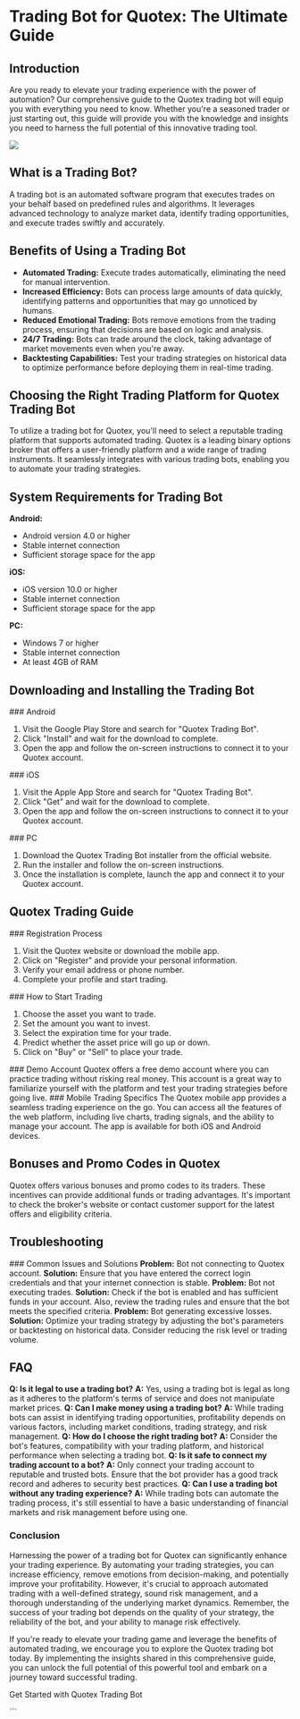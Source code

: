 # Trading Bot for Quotex: The Ultimate Guide

## Introduction

Are you ready to elevate your trading experience with the power of
automation? Our comprehensive guide to the Quotex trading bot will equip
you with everything you need to know. Whether you\'re a seasoned trader
or just starting out, this guide will provide you with the knowledge and
insights you need to harness the full potential of this innovative
trading tool.

[![](https://static.quotex.io/files/4_en/300_250.jpg)](https://traff.sbs/brokerqxlid)

## What is a Trading Bot?

A trading bot is an automated software program that executes trades on
your behalf based on predefined rules and algorithms. It leverages
advanced technology to analyze market data, identify trading
opportunities, and execute trades swiftly and accurately.

## Benefits of Using a Trading Bot

-   **Automated Trading:** Execute trades automatically, eliminating the
    need for manual intervention.
-   **Increased Efficiency:** Bots can process large amounts of data
    quickly, identifying patterns and opportunities that may go
    unnoticed by humans.
-   **Reduced Emotional Trading:** Bots remove emotions from the trading
    process, ensuring that decisions are based on logic and analysis.
-   **24/7 Trading:** Bots can trade around the clock, taking advantage
    of market movements even when you\'re away.
-   **Backtesting Capabilities:** Test your trading strategies on
    historical data to optimize performance before deploying them in
    real-time trading.

## Choosing the Right Trading Platform for Quotex Trading Bot

To utilize a trading bot for Quotex, you\'ll need to select a reputable
trading platform that supports automated trading. Quotex is a leading
binary options broker that offers a user-friendly platform and a wide
range of trading instruments. It seamlessly integrates with various
trading bots, enabling you to automate your trading strategies.

## System Requirements for Trading Bot

**Android:**

-   Android version 4.0 or higher
-   Stable internet connection
-   Sufficient storage space for the app

**iOS:**

-   iOS version 10.0 or higher
-   Stable internet connection
-   Sufficient storage space for the app

**PC:**

-   Windows 7 or higher
-   Stable internet connection
-   At least 4GB of RAM

## Downloading and Installing the Trading Bot

\### Android

1.  Visit the Google Play Store and search for "Quotex Trading
    Bot".
2.  Click "Install" and wait for the download to complete.
3.  Open the app and follow the on-screen instructions to connect it to
    your Quotex account.

\### iOS

1.  Visit the Apple App Store and search for "Quotex Trading Bot".
2.  Click "Get" and wait for the download to complete.
3.  Open the app and follow the on-screen instructions to connect it to
    your Quotex account.

\### PC

1.  Download the Quotex Trading Bot installer from the official website.
2.  Run the installer and follow the on-screen instructions.
3.  Once the installation is complete, launch the app and connect it to
    your Quotex account.

## Quotex Trading Guide

\### Registration Process

1.  Visit the Quotex website or download the mobile app.
2.  Click on "Register" and provide your personal information.
3.  Verify your email address or phone number.
4.  Complete your profile and start trading.

\### How to Start Trading

1.  Choose the asset you want to trade.
2.  Set the amount you want to invest.
3.  Select the expiration time for your trade.
4.  Predict whether the asset price will go up or down.
5.  Click on "Buy" or "Sell" to place your trade.

\### Demo Account Quotex offers a free demo account where you can
practice trading without risking real money. This account is a great way
to familiarize yourself with the platform and test your trading
strategies before going live. \### Mobile Trading Specifics The Quotex
mobile app provides a seamless trading experience on the go. You can
access all the features of the web platform, including live charts,
trading signals, and the ability to manage your account. The app is
available for both iOS and Android devices.

## Bonuses and Promo Codes in Quotex

Quotex offers various bonuses and promo codes to its traders. These
incentives can provide additional funds or trading advantages. It\'s
important to check the broker\'s website or contact customer support for
the latest offers and eligibility criteria.

## Troubleshooting

\### Common Issues and Solutions **Problem:** Bot not connecting to
Quotex account. **Solution:** Ensure that you have entered the correct
login credentials and that your internet connection is stable.
**Problem:** Bot not executing trades. **Solution:** Check if the bot is
enabled and has sufficient funds in your account. Also, review the
trading rules and ensure that the bot meets the specified criteria.
**Problem:** Bot generating excessive losses. **Solution:** Optimize
your trading strategy by adjusting the bot\'s parameters or backtesting
on historical data. Consider reducing the risk level or trading volume.

## FAQ

**Q: Is it legal to use a trading bot?** **A:** Yes, using a trading bot
is legal as long as it adheres to the platform\'s terms of service and
does not manipulate market prices. **Q: Can I make money using a trading
bot?** **A:** While trading bots can assist in identifying trading
opportunities, profitability depends on various factors, including
market conditions, trading strategy, and risk management. **Q: How do I
choose the right trading bot?** **A:** Consider the bot\'s features,
compatibility with your trading platform, and historical performance
when selecting a trading bot. **Q: Is it safe to connect my trading
account to a bot?** **A:** Only connect your trading account to
reputable and trusted bots. Ensure that the bot provider has a good
track record and adheres to security best practices. **Q: Can I use a
trading bot without any trading experience?** **A:** While trading bots
can automate the trading process, it\'s still essential to have a basic
understanding of financial markets and risk management before using one.

### Conclusion

Harnessing the power of a trading bot for Quotex can significantly
enhance your trading experience. By automating your trading strategies,
you can increase efficiency, remove emotions from decision-making, and
potentially improve your profitability. However, it\'s crucial to
approach automated trading with a well-defined strategy, sound risk
management, and a thorough understanding of the underlying market
dynamics. Remember, the success of your trading bot depends on the
quality of your strategy, the reliability of the bot, and your ability
to manage risk effectively.

If you\'re ready to elevate your trading game and leverage the benefits
of automated trading, we encourage you to explore the Quotex trading bot
today. By implementing the insights shared in this comprehensive guide,
you can unlock the full potential of this powerful tool and embark on a
journey toward successful trading.

Get Started with Quotex Trading Bot

\`\`\`

